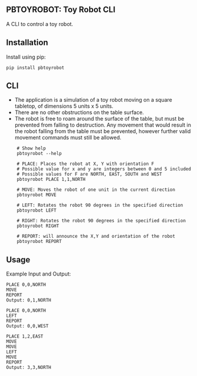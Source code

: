 ## PBTOYROBOT: Toy Robot CLI

A CLI to control a toy robot.

Installation
------------

Install using pip:

    pip install pbtoyrobot


CLI
---

- The application is a simulation of a toy robot moving on a square tabletop, of dimensions 5 units x 5 units.
- There are no other obstructions on the table surface.
- The robot is free to roam around the surface of the table, but must be prevented from falling to destruction. Any movement
  that would result in the robot falling from the table must be prevented, however further valid movement commands must still
  be allowed.
  
```plain
    # Show help
    pbtoyrobot --help

    # PLACE: Places the robot at X, Y with orientation F
    # Possible value for x and y are integers between 0 and 5 included
    # Possible values for F are NORTH, EAST, SOUTH and WEST
    pbtoyrobot PLACE 1,1,NORTH

    # MOVE: Moves the robot of one unit in the current direction
    pbtoyrobot MOVE
    
    # LEFT: Rotates the robot 90 degrees in the specified direction
    pbtoyrobot LEFT

    # RIGHT: Rotates the robot 90 degrees in the specified direction
    pbtoyrobot RIGHT

    # REPORT: will announce the X,Y and orientation of the robot
    pbtoyrobot REPORT
```

Usage
-----

Example Input and Output:

```plain
PLACE 0,0,NORTH
MOVE
REPORT
Output: 0,1,NORTH
```

```plain
PLACE 0,0,NORTH
LEFT
REPORT
Output: 0,0,WEST
```

```plain
PLACE 1,2,EAST
MOVE
MOVE
LEFT
MOVE
REPORT
Output: 3,3,NORTH
```
